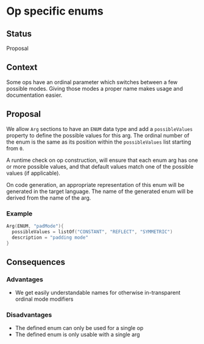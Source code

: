 # Op specific enums

## Status

Proposal

## Context
Some ops have an ordinal parameter which switches between a few possible modes. Giving those modes a proper name
makes usage and documentation easier. 


## Proposal
We allow `Arg` sections to have an `ENUM` data type and add a `possibleValues` property to define the possible values
for this arg. The ordinal number of the enum is the same as its position within the `possibleValues` list starting from 
`0`. 

A runtime check on op construction, will ensure that each enum arg has one or more possible values, and that default
values match one of the possible values (if applicable).

On code generation, an appropriate representation of this enum will be generated in the target language. The name of 
the generated enum will be derived from the name of the arg.

### Example
```kotlin
Arg(ENUM, "padMode"){ 
  possibleValues = listOf("CONSTANT", "REFLECT", "SYMMETRIC")
  description = "padding mode"  
}
```

## Consequences

### Advantages
* We get easily understandable names for otherwise in-transparent ordinal mode modifiers

### Disadvantages
* The defined enum can only be used for a single op
* The defined enum is only usable with a single arg
